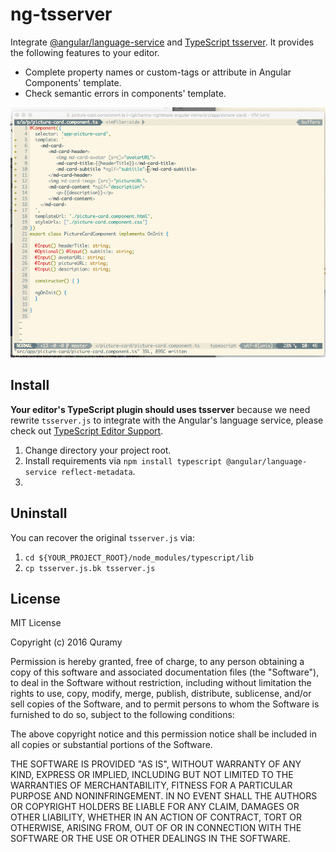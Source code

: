# ng-tsserver
Integrate [@angular/language-service](https://www.npmjs.com/package/@angular/language-service) and [TypeScript tsserver](https://github.com/Microsoft/TypeScript/wiki/Standalone-Server-%28tsserver%29). It provides the following features to your editor.

* Complete property names or custom-tags or attribute in Angular Components' template.
* Check semantic errors in components' template.

![screencast](screencast.gif)

## Install

**Your editor's TypeScript plugin should uses tsserver** because we need rewrite `tsserver.js` to integrate with the Angular's language service, please check out [TypeScript Editor Support](https://github.com/Microsoft/TypeScript/wiki/TypeScript-Editor-Support).

1. Change directory your project root.
1. Install requirements via `npm install typescript @angular/language-service reflect-metadata`.
1. 

## Uninstall

You can recover the original `tsserver.js` via:

1. `cd ${YOUR_PROJECT_ROOT}/node_modules/typescript/lib`
1. `cp tsserver.js.bk tsserver.js`

## License

MIT License

Copyright (c) 2016 Quramy

Permission is hereby granted, free of charge, to any person obtaining a copy
of this software and associated documentation files (the "Software"), to deal
in the Software without restriction, including without limitation the rights
to use, copy, modify, merge, publish, distribute, sublicense, and/or sell
copies of the Software, and to permit persons to whom the Software is
furnished to do so, subject to the following conditions:

The above copyright notice and this permission notice shall be included in all
copies or substantial portions of the Software.

THE SOFTWARE IS PROVIDED "AS IS", WITHOUT WARRANTY OF ANY KIND, EXPRESS OR
IMPLIED, INCLUDING BUT NOT LIMITED TO THE WARRANTIES OF MERCHANTABILITY,
FITNESS FOR A PARTICULAR PURPOSE AND NONINFRINGEMENT. IN NO EVENT SHALL THE
AUTHORS OR COPYRIGHT HOLDERS BE LIABLE FOR ANY CLAIM, DAMAGES OR OTHER
LIABILITY, WHETHER IN AN ACTION OF CONTRACT, TORT OR OTHERWISE, ARISING FROM,
OUT OF OR IN CONNECTION WITH THE SOFTWARE OR THE USE OR OTHER DEALINGS IN THE
SOFTWARE.


